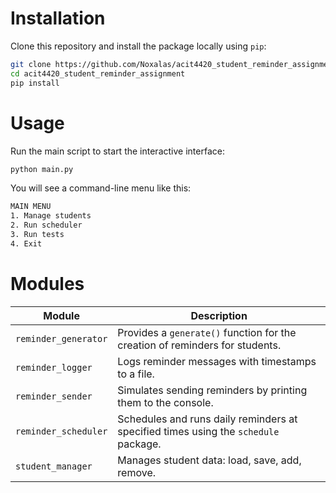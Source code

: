 # Installation
Clone this repository and install the package locally using `pip`:
```bash
git clone https://github.com/Noxalas/acit4420_student_reminder_assignment.git
cd acit4420_student_reminder_assignment
pip install
```

# Usage
Run the main script to start the interactive interface:
```bash
python main.py
```
You will see a command-line menu like this:
```bash
MAIN MENU
1. Manage students
2. Run scheduler
3. Run tests
4. Exit
```

# Modules
| Module | Description |
| ------ | ----------- |
| `reminder_generator` | Provides a `generate()` function for the creation of reminders for students. |
| `reminder_logger` | Logs reminder messages with timestamps to a file. |
| `reminder_sender` | Simulates sending reminders by printing them to the console. |
| `reminder_scheduler` | Schedules and runs daily reminders at specified times using the `schedule` package. |
| `student_manager` | Manages student data: load, save, add, remove. |
